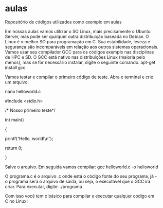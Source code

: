 # aulas
Repositório de códigos utilizados como exemplo em aulas

Em nossas aulas vamos utilizar o SO Linux, mais precisamente o Ubuntu Server, mas pode ser qualquer outra distribuição baseada no Debian.
O Linux é o melhor SO para programação em C. Sua estabilidade, leveza e segurança são incomparáveis em relação aos outros sistemas operacionais.
Vamos usar seu compilador  GCC para os códigos exemplo nas disciplinas de HPC e SD.
O GCC está nativo nas distribuições Linux (maioria pelo menos), mas se for necessário instalar,  digite o seguinte comando:  apt-get install gcc

Vamos testar e compilar o primeiro código de teste. Abra o terminal e crie um arquivo:

nano helloworld.c

#include <stdio.h>

/* Nosso primeiro teste*/

int main()

{

printf(“Hello, world!\n”);

return 0;

}    


Salve o arquivo.
Em seguida vamos compilar:  gcc helloworld.c  -o  helloworld

O programa.c é o arquivo .c onde está o código fonte do seu programa, já -o programa será o arquivo de saída, ou seja, o executável que o GCC irá criar.
Para executar, digite: ./programa

Com isso você tem o básico para compilar e executar qualquer código em C no Linux!
